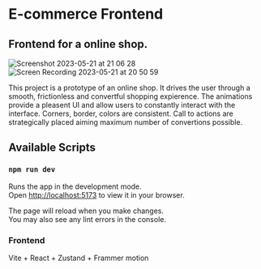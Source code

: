 # E-commerce Frontend

## Frontend for a online shop.

![Screenshot 2023-05-21 at 21 06 28](https://github.com/lvbn/E-commerce-frontend/assets/65773848/9a76d437-e249-4201-8bc9-a5928c36adcf)
![Screen Recording 2023-05-21 at 20 50 59](https://github.com/lvbn/E-commerce-frontend/assets/65773848/16031074-fc80-4fe8-854c-7751fc954c85)



This project is a prototype of an online shop. It drives the user through a smooth, frictionless and convertful shopping expierence. The animations provide a pleasent UI and allow users to constantly interact with the interface. Corners, border, colors are consistent. Call to actions are strategically placed aiming maximum number of convertions possible. 

## Available Scripts

### `npm run dev`

Runs the app in the development mode.\
Open [http://localhost:5173](http://localhost:5173) to view it in your browser.

The page will reload when you make changes.\
You may also see any lint errors in the console.


### Frontend

Vite + React + Zustand + Frammer motion
